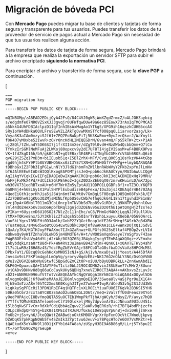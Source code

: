 # Migración de bóveda PCI

Con **Mercado Pago** puedes migrar tu base de clientes y tarjetas de forma segura y transparente para tus usuarios. Puedes transferir los datos de tu proveedor de servicio de pagos actual a Mercado Pago sin necesidad de que tus usuarios realicen alguna acción.

Para transferir los datos de tarjeta de forma segura, Mercado Pago brindará a la empresa que realiza la exportación un servidor SFTP para subir el archivo encriptado **siguiendo la normativa PCI**.

Para encriptar el archivo y transferirlo de forma segura, use la **clave PGP** a continuación.

[
```pgp
===
PGP migration key
===
-----BEGIN PGP PUBLIC KEY BLOCK-----

mQINBGMp/zABEAD2EDijQyA42FsQ/84C4VJ0gW8jWmXZqdZrmcZ/oALJOHZaybig
s/edgdmfe07NR0VZSxKJJ3gvqjr0UFWfqwDUw49a6ez85EowX73rAoIqTMQPMCA3
a5kkkG4UhFDBIAclpzD1IqfInhIBsAxMwgAo1YTkgS/XPG9ih16qszkCUHB6ccAX
SRyIoYW4dDHkaOQVLFruSEwVZLZAkTgOvwMXmSTfcf0O8pq6L1iarvor2azg/Lk+
Vmya3K3aIAm0mzyiSJf61+7FQ7EoBuNpFi7j5K3KwEmo+0yu2erQkvrJ/WaYnylL
fOK4D7yMOxbe52IwvR+zO/r0ncKdHL2MIQEGDrM/Gvan4mQ/FpS5kTW+2tx+P1AR
uj28Ql/tZkLndY5DK6SI7j1frXII4mXer/dZgT9l0vdH+NzAWb4QcbbQmm+Q7lCo
TfmkzIrSGMlNeMFuAj2LWKoj80opxcv9y2dC7UF8TI4jgIVISasM+wF4B8RX9Pvu
VK+1fdZkgD16h/b9/gk0CbNI+gQtEBx/3E4BPisCTNgYbCGMkYcV3Ah6ROSuQ6i0
qvG29jZSZqIPmD3m+biIEusb51q+I5BlZrhX+MFf/CvgLQ06Sg18sYkzVK44tGbp
sgd0hjk4sFY9Ptb8GYUBHO56xx0zI3YE7tXN+QbP5H0GfY+PMPg++lmybQARAQAB
tDBhbGx1Z2F0b3IgPG1wLnNlY3JldG1hbmFnZW1lbnRAbWVyY2Fkb2xpYnJlLmNv
bT6JAlEEEwEIADsWIQQlKxogEAPOMTjssJeQ+ppb6oJkKAUCYyn/MAIbAwULCQgH
AgIiAgYVCgkICwIEFgIDAQIeBwIXgAAKCRCQ+ppb6oJkKI3oEACDNIBxHg79MRH/
NoFFjFxMkX4Pd/FdCLIk2GlPEhHo2+3gsZ0D3xZEk0qX0/zmrwKHuinLD/mX72pc
wh30VX731edRBTxoAU+n6HY7WrHZm5yZptAU11QDPO1LQGBFs8f1+xTZ3CuY6QF9
0a8M4j4+h68LGy1X1PulSHYPlEubudizeB4pFexu/1DuZojsJXDEAqdr4B470ZAq
4QedEiGth1cprHhJia5jJ6Wjn6mtTALWt8v7GmBgLSF0BcgN1D85Qm08Fsk5k/Ef
iZz7DBOhe93gKUo3QZMjsMINLfKp5US6vCWb7efhqGJkG4L18n17tgvhdIPS1nB/
GvcjDpA+X6NolT011mG3CbL0ncplmTNVObSd7bp8SvGiRDt/LQ9kNTPyUyhnlOwc
7ml44dOZ4eXoKv3ooDoHpbTbRql3gnjd3ZOENv95uZOz0thE1pAtQXgHjZfzsTeJ
xPIKa++6UyscmD6U10SO2t7NlzZc111nEhc/uC8/PHmGcM4WXjLqqNJJV1ullXUs
7tMX+TQKve8nx/5JY3KhlicZfu2qshSb5OInrTYBxhbLxuyuuXUebB/05G9OArcL
VauSkLYgcv705UFHi0D3Amlb/GobP22YQGctBeap1dfE26r9M+gfSASrb2qBdXRW
vTuatWquL/sMyGd5woBtQQS4LwtEObkCDQRjKf8wARAA1CLE+wWnxDOjXQ1JSdvi
1QxA/y7K4/KGTHJoyFFWAXmc7IJkGZaRnwz+GLPGfs9X25sEltaf4PBOpZvrLVId
eQhweQy9yW1TZnhal0LoND5jm48MdTE4/H+t/vWO0SmVqm5veyelYmSgYxvF43ae
PWgRBOErGsUVy46dYLjd2rAh/0O3QZ6BjJB4ykgIycg9TEnMAgWXQ8qz+zVEmxhc
1AbybdqkLnza8rt88d+Pk+WN4RVz3uImevB84ZhRjmF4QnKC1+x0AVTETHVp4shP
7l7sJLwR9zIBHABz4S/YdcfRgZbEVrGAjr58FCbOTaG8sfbaDJsVaVz8HPCMcMSl
DPbxFaYi/EBcqO9cGehKoXoMWO5IcNJ+gS/Aj1vh/mxaDjw1jjYoest/A445DfAV
Jnvs4x9cLF5KPlm4qplLmOpVg/yroryvWqdzEBz+NK176G2nOALY3NG/DsGQVVN0
qVuIvZUGVZDaHxMy6StwfC5BpGdGZmCZt0P+oiUU/bByUDBRGkLL+ZnnKwmAbdII
OkP6Q+OpuxucQA+I1AVYF0xT1clz0bLJ19OC4DM6ZvinJSSbBwe77cMHr2/8Uunr
/yjOADv9DHNvHd0q66uCoCaykUHy6QDHq7xneVZJR0CT3AQA4+vAKbxvsZzLuvJc
x02I+ANN9UN996ufVtTotVcAEQEAAYkCNgQYAQgAIBYhBCUrGiAQA84xOOywl5D6
mlvqgmQoBQJjKf8wAhsMAAoJEJD6mlvqgmQoEIQP/3SwoaUlv4aSjPgr9uZX1C4+
Njh5w3mTzzA8vf0hTC2XmzSK0KsghJITyeZ7wkm+PIwyR/dCeU53v5g2S1JUd3Wh
kigKkySgPFEcRil3PDN1RbIF4gjHQTPc1vXLROEiYiuaFUO6ZFKgVk2B3KSI5YH6
50Ha05C6r2rcxTaBYCBOzESAoD2um6OBGL2O6t//meQ+iVal7ffU0dFens29XYot
yOedPHPAjcCIUBvYmoQQTA5SuOCTEb1WmpPkfTjhA/gWCyh/5WsyZ/P/avyz7hQ0
rYYffsTQMuN83SATelon6evClY19QlokeljM6y7dpvovArOicJNnuaA9UIuU451c
i5lb3gKwSF7vCm+RdXkfCdiQbbAqZqwv21SaWRvBgER6zR/rhI7BFQ4bdPhjzcfn
COLpc8kdpQP4SYg+b2K8s1XPEIdTRJuMJfGx6q10e8pqGYpGnBj+dvi0HkjzmFxe
FmOb2+jSs+yh6/JteQQWttZdABwdjoOktKM0OhVgrXrVpFxnODcVtC7WneUjkpvg
DZADqKS7pkKqpNQWb5Tv4SZmIk3ZYpttvu6JeuV+x7BPqcHTo7eGOV7VsMKZtr+6
iQAEkudX5oY4RK9l10D1jXFYb1d4FA8ah/zUSpyH3BI9A6B86gM/LLrj5TY6pu2I
rt+/GYfDo9OZVgr6eupH
=e+ov

-----END PGP PUBLIC KEY BLOCK-----
```
]